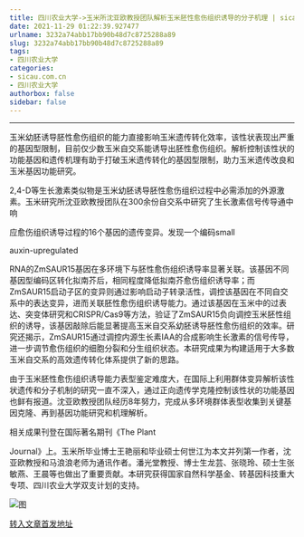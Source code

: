 ```yaml
---
title: 四川农业大学->玉米所沈亚欧教授团队解析玉米胚性愈伤组织诱导的分子机理 | sicau.com.cn
date: 2021-11-29 01:22:39.927477
urlname: 3232a74abb17bb90b48d7c8725288a89
slug: 3232a74abb17bb90b48d7c8725288a89
tags: 
- 四川农业大学
categories:
- sicau.com.cn
- 四川农业大学
authorbox: false
sidebar: false
---
```

****

玉米幼胚诱导胚性愈伤组织的能力直接影响玉米遗传转化效率，该性状表现出严重的基因型限制，目前仅少数玉米自交系能诱导出胚性愈伤组织。解析控制该性状的功能基因和遗传机理有助于打破玉米遗传转化的基因型限制，助力玉米遗传改良和玉米基因功能研究。

2,4-D等生长激素类似物是玉米幼胚诱导胚性愈伤组织过程中必需添加的外源激素。玉米研究所沈亚欧教授团队在300余份自交系中研究了生长激素信号传导通中响
<!--more-->
应愈伤组织诱导过程的16个基因的遗传变异。发现一个编码small

auxin-upregulated

RNA的ZmSAUR15基因在多环境下与胚性愈伤组织诱导率显著关联。该基因不同基因型编码区转化拟南芥后，相同程度降低拟南芥愈伤组织诱导率；而ZmSAUR15启动子区的变异则通过影响启动子转录活性，调控该基因在不同自交系中的表达变异，进而关联胚性愈伤组织诱导能力。通过该基因在玉米中的过表达、突变体研究和CRISPR/Cas9等方法，验证了ZmSAUR15负向调控玉米胚性组织的诱导，该基因敲除后能显著提高玉米自交系幼胚诱导胚性愈伤组织的效率。研究还揭示，ZmSAUR15通过调控内源生长素IAA的合成影响生长激素的信号传导，进一步调节愈伤组织的细胞分裂和分生组织状态。本研究成果为构建适用于大多数玉米自交系的高效遗传转化体系提供了新的思路。

由于玉米胚性愈伤组织诱导能力表型鉴定难度大，在国际上利用群体变异解析该性状遗传和分子机制的研究一直不深入，通过正向遗传学克隆控制该性状的功能基因也鲜有报道。沈亚欧教授团队经历8年努力，完成从多环境群体表型收集到关键基因克隆、再到基因功能研究和机理解析。

相关成果刊登在国际著名期刊《The Plant

Journal》上。玉米所毕业博士王艳丽和毕业硕士何世江为本文并列第一作者，沈亚欧教授和马浪浪老师为通讯作者。潘光堂教授、博士生龙芸、张晓玲、硕士生张敏燕、王晨等也做出了重要贡献。本研究获得国家自然科学基金、转基因科技重大专项、四川农业大学双支计划的支持。

![图](https://news.sicau.edu.cn/__local/8/49/65/ED24F4755381E761E950EA6521E_8CFBD4CC_24FFB.png)

[转入文章首发地址](https://news.sicau.edu.cn/info/1078/65709.htm)